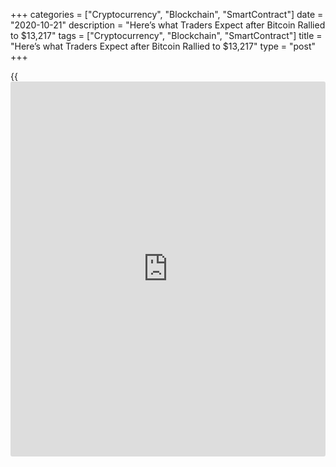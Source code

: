 +++
categories = ["Cryptocurrency", "Blockchain", "SmartContract"]
date = "2020-10-21"
description = "Here’s what Traders Expect after Bitcoin Rallied to $13,217"
tags = ["Cryptocurrency", "Blockchain", "SmartContract"]
title = "Here’s what Traders Expect after Bitcoin Rallied to $13,217"
type = "post"
+++

{{<iframe id="large-banner" src="https://www.bounty.group/#slide=7.0" width="100%" height="600" scrolling="no" style="border: 0px solid rgb(216, 221, 230); border-radius: 3px;">}}

On Oct. 21 Bitcoin (BTC) price overtook the $13K mark to reach $13,217
after traders took out key resistance levels at $11,900, $12,000, and
$12,500 in the last 48-hours. While there are various technical reasons
behind the abrupt upsurge, there are three key factors buoying the
rally.

![Here’s what Traders Expect after Bitcoin Rallied to $13,217][1]

The three catalysts are a favorable technical structure, PayPal enabling
cryptocurrency purchases, and Bitcoin’s rising dominance rate.

PayPal’s crypto announcement adds to BTC’s momentum  
Earlier today, PayPal officially announced that it is allowing users to
buy and sell cryptocurrencies, including Bitcoin. In an official
statement, Dan Schulman, the president and CEO of PayPal, confirmed the
cryptocurrency integration. He wrote: “We are eager to work with central
banks and regulators around the world to offer our support, and to
meaningfully contribute to shaping the role that digital currencies will
play in the future of global finance and commerce.”  
Following PayPal’s statement, the price of Bitcoin immediately rose from
around $12,300 to as high as $12,900.

Bitcoin dominance is rising  
In the past week, Bitcoin has outperformed alternative cryptocurrencies,
decentralized finance (DeFi) tokens, and Ethereum. Josh Olszewicz, a
cryptocurrency technical analyst, said the dominance of BTC is above a
key moving average. Technically, this suggests that Bitcoin could
continue to outperform altcoins in the near term.

BTC shows a bullish high time frame structure  
Throughout October, traders have pinpointed the favorable technical
structure of Bitcoin on the higher time frames. Bitcoin’s weekly chart,
in particular, has shown a breakout and surpassed the previous local top
achieved in August. Two months ago, BTC topped out at $12,468 on Binance
and proceeded to fall below $10,000. As mentioned earlier, today’s high
volume surge took the price to a new 2020 high at $13,217, which is well
above the previous local top.

_Source:[FXPro][2]_

   1. /files/downloads/0/c/9/0c969577d2b5285732f0a654ad9ca2fa_2458f21a2a242cb5b852104bbe799d43.png
   2. /geturl/index/375dac492244c8d32a2dc9c16d4cb560da30239f/
